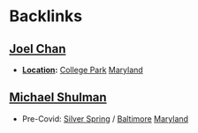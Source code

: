 
# Backlinks
## [Joel Chan](<Joel Chan.md>)
- **[Location](<Location.md>):** [College Park](<College Park.md>) [Maryland](<Maryland.md>)

## [Michael Shulman](<Michael Shulman.md>)
- Pre-Covid: [Silver Spring](<Silver Spring.md>) / [Baltimore](<Baltimore.md>) [Maryland](<Maryland.md>)

